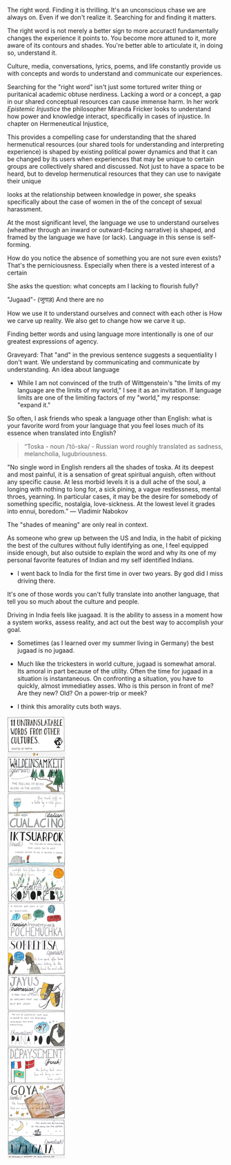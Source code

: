 
The right word. Finding it is thrilling. It's an unconscious chase we are always on. Even if we don't realize it. Searching for and finding it matters.

The right word is not merely a better sign to more accuractl fundamentally changes the experience it points to. You become more attuned to it, more aware of its contours and shades. You're better able to articulate it, in doing so, understand it. 

Culture, media, conversations, lyrics, poems, and life constantly provide us with concepts and words to understand and communicate our experiences. 

Searching for the "right word" isn't just some tortured writer thing or puritanical academic obtuse nerdiness. Lacking a word or a concept, a gap in our shared conceptual resources can cause immense harm. In her work *Epistemic Injustice* the philosopher Miranda Fricker looks to understand how power and knowledge interact, specifically in cases of injustice. In chapter on Hermeneutical Injustice, 

This provides a compelling case for understanding that the shared hermenutical resources (our shared tools for understanding and interpreting experience) is shaped by existing political power dynamics and that it can be changed by its users when experiences that may be unique to certain groups are collectively shared and discussed. Not just to have a space to be heard, but to develop hermenutical resources that they can use to navigate their unique  

looks at the relationship between knowledge in power, she speaks specifically about the case of women in the  of the concept of sexual harassment. 

At the most significant level, the language we use to understand ourselves (wheather through an inward or outward-facing narrative) is shaped, and framed by the language we have (or lack). Language in this sense is self-forming. 

How do you notice the absence of something you are not sure even exists? That's the perniciousness. Especially when there is a vested interest of a certain 

She asks the question: what concepts am I lacking to flourish fully? 



"Jugaad"- (जुगाड़)
And there are no 



How we use it to understand ourselves and connect with each other is How we carve up reality. We also get to change how we carve it up. 

Finding better words and using language more intentionally is one of our greatest expressions of agency. 


Graveyard:
That "and" in the previous sentence suggests a sequentiality I don't want. We understand by communicating and communicate by understanding. 
An idea about language

- While I am not convinced of the truth of Wittgenstein's  "the limits of my language are the limits of my world," I see it as an invitation. If language limits are one of the limiting factors of my "world," my response: "expand it." 

So often, I ask friends who speak a language other than English: what is your favorite word from your language that you feel loses much of its essence when translated into English? 



> “Toska - noun /ˈtō-skə/ - Russian word roughly translated as sadness, melancholia, lugubriousness.  
> 
  "No single word in English renders all the shades of toska. At its deepest and most painful, it is a sensation of great spiritual anguish, often without any specific cause. At less morbid levels it is a dull ache of the soul, a longing with nothing to long for, a sick pining, a vague restlessness, mental throes, yearning. In particular cases, it may be the desire for somebody of something specific, nostalgia, love-sickness. At the lowest level it grades into ennui, boredom.”
  ― Vladimir Nabokov


The "shades of meaning" are only real in context. 

As someone who grew up between the US and India, in the habit of picking the best of the cultures without fully identifying as one, I feel equipped inside enough, but also outside to explain the word and why its one of my personal favorite features of Indian and my self identified Indians. 


- I went back to India for the first time in over two years. By god did I miss driving there. 

It's one of those words you can't fully translate into another language, that tell you so much about the culture and people. 


Driving in India feels like juagaad. It is the ability to assess in a moment how a system works, assess reality, and act out the best way to accomplish your goal. 

- Sometimes (as I learned over my summer living in Germany) the best jugaad is no jugaad. 
- Much like the trickesters in world culture, jugaad is somewhat amoral. Its amoral in part because of the utility. Often the time for jugaad in a situation is instantaneous. On confronting a situation, you have to quickly, almost immediatley asses. Who is this person in front of me? Are they new? Old? On a power-trip or meek? 


- I think this amorality cuts both ways. 




![](digital-garden/Images/11-untranslatable-words-from-other-cultures_52152bbe65e85_w587.webp)